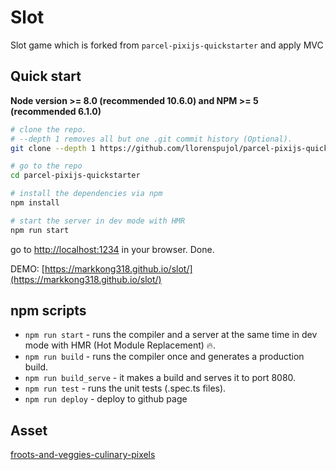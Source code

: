 # Slot

Slot game which is forked from `parcel-pixijs-quickstarter` and apply MVC

## Quick start
**Node version >= 8.0 (recommended 10.6.0) and NPM >= 5 (recommended 6.1.0)**

```bash
# clone the repo.
# --depth 1 removes all but one .git commit history (Optional).
git clone --depth 1 https://github.com/llorenspujol/parcel-pixijs-quickstarter.git

# go to the repo
cd parcel-pixijs-quickstarter

# install the dependencies via npm
npm install

# start the server in dev mode with HMR
npm run start
```
go to [http://localhost:1234](http://localhost:1234) in your browser. Done.

DEMO: [https://markkong318.github.io/slot/](https://markkong318.github.io/slot/)

## npm scripts

* `npm run start` - runs the compiler and a server at the same time in dev mode with HMR (Hot Module Replacement) 🔥.
* `npm run build` - runs the compiler once and generates a production build.
* `npm run build_serve` - it makes a build and serves it to port 8080.
* `npm run test` - runs the unit tests (.spec.ts files).
* `npm run deploy` - deploy to github page

## Asset
[froots-and-veggies-culinary-pixels](https://zrghr.itch.io/froots-and-veggies-culinary-pixels)
